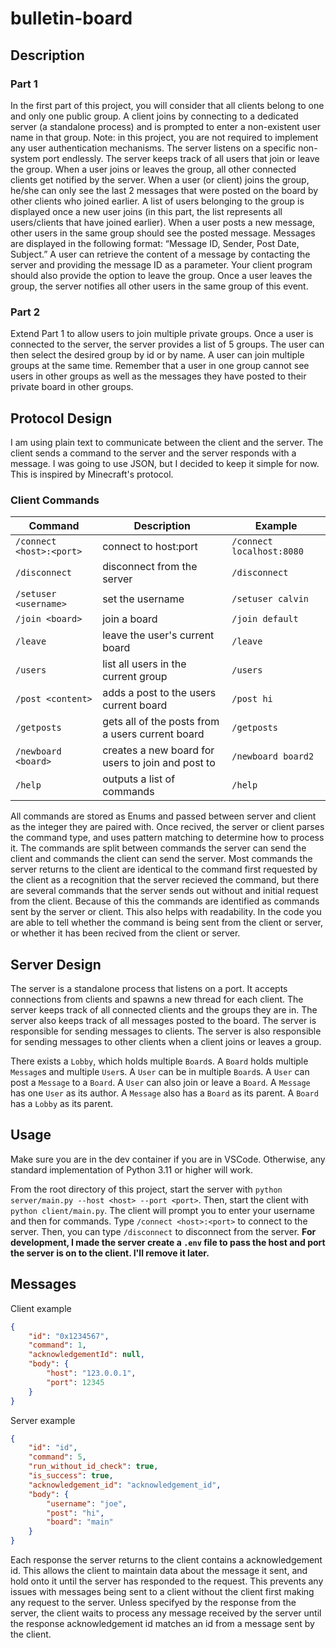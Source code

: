 # bulletin-board

## Description

### Part 1

In the first part of this project, you will consider that all clients belong to one and only one public group. A client joins by connecting
to a dedicated server (a standalone process) and is prompted to enter a non-existent user name in that group. Note: in this project, you are
not required to implement any user authentication mechanisms. The server listens on a specific non-system port endlessly. The server keeps
track of all users that join or leave the group. When a user joins or leaves the group, all other connected clients get notified by the
server. When a user (or client) joins the group, he/she can only see the last 2 messages that were posted on the board by other clients who
joined earlier. A list of users belonging to the group is displayed once a new user joins (in this part, the list represents all
users/clients that have joined earlier). When a user posts a new message, other users in the same group should see the posted message.
Messages are displayed in the following format: “Message ID, Sender, Post Date, Subject.” A user can retrieve the content of a message by
contacting the server and providing the message ID as a parameter. Your client program should also provide the option to leave the group.
Once a user leaves the group, the server notifies all other users in the same group of this event.

### Part 2

Extend Part 1 to allow users to join multiple private groups. Once a user is connected to the server, the server provides a list of 5
groups. The user can then select the desired group by id or by name. A user can join multiple groups at the same time. Remember that a user
in one group cannot see users in other groups as well as the messages they have posted to their private board in other groups.

## Protocol Design

I am using plain text to communicate between the client and the server. The client sends a command to the server and the server responds
with a message. I was going to use JSON, but I decided to keep it simple for now. This is inspired by Minecraft's protocol.

### Client Commands

| Command                  | Description                                       | Example                   |
| ------------------------ | ------------------------------------------------- | ------------------------- |
| `/connect <host>:<port>` | connect to host:port                              | `/connect localhost:8080` |
| `/disconnect`            | disconnect from the server                        | `/disconnect`             |
| `/setuser <username>`    | set the username                                  | `/setuser calvin`         |
| `/join <board>`          | join a board                                      | `/join default`           |
| `/leave`                 | leave the user's current board                    | `/leave`                  |
| `/users`                 | list all users in the current group               | `/users`                  |
| `/post <content>`        | adds a post to the users current board            | `/post hi`                |
| `/getposts`              | gets all of the posts from a users current board  | `/getposts`               |
| `/newboard <board>`      | creates a new board for users to join and post to | `/newboard board2`        |
| `/help`                  | outputs a list of commands                        | `/help`                   |

All commands are stored as Enums and passed between server and client as the integer they are paired with. Once recived, the server or
client parses the command type, and uses pattern matching to determine how to process it. The commands are split between commands the server
can send the client and commands the client can send the server. Most commands the server returns to the client are identical to the command
first requested by the client as a recognition that the server recieved the command, but there are several commands that the server sends
out without and initial request from the client. Because of this the commands are identified as commands sent by the server or client. This
also helps with readability. In the code you are able to tell whether the command is being sent from the client or server, or whether it has
been recived from the client or server.

## Server Design

The server is a standalone process that listens on a port. It accepts connections from clients and spawns a new thread for each client. The
server keeps track of all connected clients and the groups they are in. The server also keeps track of all messages posted to the board. The
server is responsible for sending messages to clients. The server is also responsible for sending messages to other clients when a client
joins or leaves a group.

There exists a `Lobby`, which holds multiple `Board`s. A `Board` holds multiple `Message`s and multiple `User`s. A `User` can be in multiple
`Board`s. A `User` can post a `Message` to a `Board`. A `User` can also join or leave a `Board`. A `Message` has one `User` as its author. A
`Message` also has a `Board` as its parent. A `Board` has a `Lobby` as its parent.

## Usage

Make sure you are in the dev container if you are in VSCode. Otherwise, any standard implementation of Python 3.11 or higher will work.

From the root directory of this project, start the server with `python server/main.py --host <host> --port <port>`. Then, start the client
with `python client/main.py`. The client will prompt you to enter your username and then for commands. Type `/connect <host>:<port>` to
connect to the server. Then, you can type `/disconnect` to disconnect from the server. **For development, I made the server create a `.env`
file to pass the host and port the server is on to the client. I'll remove it later.**

## Messages

Client example

```json
{
    "id": "0x1234567",
    "command": 1,
    "acknowledgementId": null,
    "body": {
        "host": "123.0.0.1",
        "port": 12345
    }
}
```

Server example

```json
{
    "id": "id",
    "command": 5,
    "run_without_id_check": true,
    "is_success": true,
    "acknowledgement_id": "acknowledgement_id",
    "body": {
        "username": "joe",
        "post": "hi",
        "board": "main"
    }
}
```

Each response the server returns to the client contains a acknowledgement id. This allows the client to maintain data about the message it
sent, and hold onto it until the server has responded to the request. This prevents any issues with messages being sent to a client without
the client first making any request to the server. Unless specifyed by the response from the server, the client waits to process any message
received by the server until the response acknowledgement id matches an id from a message sent by the client.
